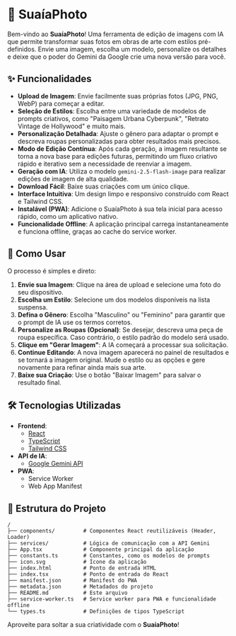 # 🎨 SuaíaPhoto

Bem-vindo ao **SuaíaPhoto**! Uma ferramenta de edição de imagens com IA que permite transformar suas fotos em obras de arte com estilos pré-definidos. Envie uma imagem, escolha um modelo, personalize os detalhes e deixe que o poder do Gemini da Google crie uma nova versão para você.

## ✨ Funcionalidades

- **Upload de Imagem**: Envie facilmente suas próprias fotos (JPG, PNG, WebP) para começar a editar.
- **Seleção de Estilos**: Escolha entre uma variedade de modelos de prompts criativos, como "Paisagem Urbana Cyberpunk", "Retrato Vintage de Hollywood" e muito mais.
- **Personalização Detalhada**: Ajuste o gênero para adaptar o prompt e descreva roupas personalizadas para obter resultados mais precisos.
- **Modo de Edição Contínua**: Após cada geração, a imagem resultante se torna a nova base para edições futuras, permitindo um fluxo criativo rápido e iterativo sem a necessidade de reenviar a imagem.
- **Geração com IA**: Utiliza o modelo `gemini-2.5-flash-image` para realizar edições de imagem de alta qualidade.
- **Download Fácil**: Baixe suas criações com um único clique.
- **Interface Intuitiva**: Um design limpo e responsivo construído com React e Tailwind CSS.
- **Instalável (PWA)**: Adicione o SuaíaPhoto à sua tela inicial para acesso rápido, como um aplicativo nativo.
- **Funcionalidade Offline**: A aplicação principal carrega instantaneamente e funciona offline, graças ao cache do service worker.

## 🚀 Como Usar

O processo é simples e direto:

1.  **Envie sua Imagem**: Clique na área de upload e selecione uma foto do seu dispositivo.
2.  **Escolha um Estilo**: Selecione um dos modelos disponíveis na lista suspensa.
3.  **Defina o Gênero**: Escolha "Masculino" ou "Feminino" para garantir que o prompt de IA use os termos corretos.
4.  **Personalize as Roupas (Opcional)**: Se desejar, descreva uma peça de roupa específica. Caso contrário, o estilo padrão do modelo será usado.
5.  **Clique em "Gerar Imagem"**: A IA começará a processar sua solicitação.
6.  **Continue Editando**: A nova imagem aparecerá no painel de resultados e se tornará a imagem original. Mude o estilo ou as opções e gere novamente para refinar ainda mais sua arte.
7.  **Baixe sua Criação**: Use o botão "Baixar Imagem" para salvar o resultado final.

## 🛠️ Tecnologias Utilizadas

- **Frontend**:
  - [React](https://react.dev/)
  - [TypeScript](https://www.typescriptlang.org/)
  - [Tailwind CSS](https://tailwindcss.com/)
- **API de IA**:
  - [Google Gemini API](https://ai.google.dev/)
- **PWA**:
  - Service Worker
  - Web App Manifest

## 📁 Estrutura do Projeto

```
/
├── components/         # Componentes React reutilizáveis (Header, Loader)
├── services/           # Lógica de comunicação com a API Gemini
├── App.tsx             # Componente principal da aplicação
├── constants.ts        # Constantes, como os modelos de prompts
├── icon.svg            # Ícone da aplicação
├── index.html          # Ponto de entrada HTML
├── index.tsx           # Ponto de entrada do React
├── manifest.json       # Manifest do PWA
├── metadata.json       # Metadados do projeto
├── README.md           # Este arquivo
├── service-worker.ts   # Service worker para PWA e funcionalidade offline
└── types.ts            # Definições de tipos TypeScript
```

Aproveite para soltar a sua criatividade com o **SuaíaPhoto**!

